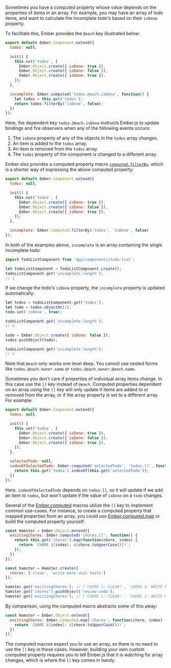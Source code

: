 Sometimes you have a computed property whose value depends on the properties of
items in an array. For example, you may have an array of todo items, and want
to calculate the incomplete todo's based on their `isDone` property.

To facilitate this, Ember provides the `@each` key illustrated below:

```javascript {data-filename=app/components/todo-list.js}
export default Ember.Component.extend({
  todos: null,

  init() {
    this.set('todos', [
      Ember.Object.create({ isDone: true }),
      Ember.Object.create({ isDone: false }),
      Ember.Object.create({ isDone: true }),
    ]);
  },

  incomplete: Ember.computed('todos.@each.isDone', function() {
    let todos = this.get('todos');
    return todos.filterBy('isDone', false);
  })
});
```

Here, the dependent key `todos.@each.isDone` instructs Ember.js to update bindings
and fire observers when any of the following events occurs:

1. The `isDone` property of any of the objects in the `todos` array changes.
2. An item is added to the `todos` array.
3. An item is removed from the `todos` array.
4. The `todos` property of the component is changed to a different array.

Ember also provides a computed property macro
[`computed.filterBy`](http://emberjs.com/api/classes/Ember.computed.html#method_filterBy),
which is a shorter way of expressing the above computed property:

```javascript {data-filename=app/components/todo-list.js}
export default Ember.Component.extend({
  todos: null,

  init() {
    this.set('todos', [
      Ember.Object.create({ isDone: true }),
      Ember.Object.create({ isDone: false }),
      Ember.Object.create({ isDone: true }),
    ]);
  },

  incomplete: Ember.computed.filterBy('todos', 'isDone', false)
});
```

In both of the examples above, `incomplete` is an array containing the single incomplete todo:

```javascript
import TodoListComponent from 'app/components/todo-list';

let todoListComponent = TodoListComponent.create();
todoListComponent.get('incomplete.length');
// 1
```

If we change the todo's `isDone` property, the `incomplete` property is updated
automatically:

```javascript
let todos = todoListComponent.get('todos');
let todo = todos.objectAt(1);
todo.set('isDone', true);

todoListComponent.get('incomplete.length');
// 0

todo = Ember.Object.create({ isDone: false });
todos.pushObject(todo);

todoListComponent.get('incomplete.length');
// 1
```

Note that `@each` only works one level deep. You cannot use nested forms like
`todos.@each.owner.name` or `todos.@each.owner.@each.name`.

Sometimes you don't care if properties of individual array items change. In this
case use the `[]` key instead of `@each`. Computed properties dependent on an array
using the `[]` key will only update if items are added to or removed from the array,
or if the array property is set to a different array. For example:

```javascript {data-filename=app/components/todo-list.js}
export default Ember.Component.extend({
  todos: null,

  init() {
    this.set('todos', [
      Ember.Object.create({ isDone: true }),
      Ember.Object.create({ isDone: false }),
      Ember.Object.create({ isDone: true }),
    ]);
  },

  selectedTodo: null,
  indexOfSelectedTodo: Ember.computed('selectedTodo', 'todos.[]', function() {
    return this.get('todos').indexOf(this.get('selectedTodo'));
  })
});
```

Here, `indexOfSelectedTodo` depends on `todos.[]`, so it will update if we add an item
to `todos`, but won't update if the value of `isDone` on a `todo` changes.

Several of the [Ember.computed](http://emberjs.com/api/classes/Ember.computed.html) macros
utilize the `[]` key to implement common use-cases. For instance, to
create a computed property that mapped properties from an array, you could use
[Ember.computed.map](http://emberjs.com/api/classes/Ember.computed.html#method_map)
or build the computed property yourself:

```javascript
const Hamster = Ember.Object.extend({
  excitingChores: Ember.computed('chores.[]', function() {
    return this.get('chores').map(function(chore, index) {
      return `CHORE ${index}: ${chore.toUpperCase()}!`;
    });
  })
});

const hamster = Hamster.create({
  chores: ['clean', 'write more unit tests']
});

hamster.get('excitingChores'); // ['CHORE 1: CLEAN!', 'CHORE 2: WRITE MORE UNIT TESTS!']
hamster.get('chores').pushObject('review code');
hamster.get('excitingChores'); // ['CHORE 1: CLEAN!', 'CHORE 2: WRITE MORE UNIT TESTS!', 'CHORE 3: REVIEW CODE!']
```

By comparison, using the computed macro abstracts some of this away:

```javascript
const Hamster = Ember.Object.extend({
  excitingChores: Ember.computed.map('chores', function(chore, index) {
    return `CHORE ${index}: ${chore.toUpperCase()}!`;
  })
});
```

The computed macros expect you to use an array, so there is no need to use the
`[]` key in these cases. However, building your own custom computed property
requires you to tell Ember.js that it is watching for array changes, which is
where the `[]` key comes in handy.
